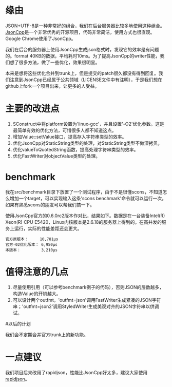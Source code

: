 # 缘由

JSON+UTF-8是一种非常好的组合，我们在后台服务器比较多地使用这种组合。[JsonCpp](http://jsoncpp.sourceforge.net/)是一个非常优秀的开源项目，代码非常简洁，使用方式也很直观。Google Chrome使用了JsonCpp。 

我们在后台的服务器上使用JsonCpp生成json格式时，发现它的效率是有问题的。format 40KB的数据，平均耗时10ms。为了提高JsonCpp的writer性能，我们想了很多方法，做了一些优化，效果很明显。

本来是想将这些优化合并到trunk上，但是提交的patch很久都没有得到回复。我们注意到JsonCpp已经属于公共领域（LICENSE文件中有注明），于是我们想在github上fork一个项目出来，让更多的人受益。

# 主要的改进点

1. SConstruct中将platform设置为'linux-gcc'，并且设置'-O2'优化参数。这是最简单有效的优化方法，可惜很多人都不知道这点。
2. 增加Value::setValue接口，提高存入字符串类型的效率。
3. 优化JsonCpp对StaticString类型的处理，对StaticString类型不做深拷贝。
4. 优化valueToQuotedString函数，提高处理字符串类型的效率。
5. 优化FastWriter对objectValue类型的处理。

# benchmark

我在src/benchmark目录下放置了一个测试程序，由于不是很懂scons，不知道怎么增加一个target，可以实现输入这条'scons benchmark'命令就可以运行一次。如果有熟悉scons的朋友可以帮我们搞一下。

使用JsonCpp官方的0.6.0rc2版本作对比，结果如下。数据是在一台装备Intel(R) Xeon(R) CPU           E5420，Linux内核版本是2.6.18的服务器上得到的。在高并发的服务上运行，实际的性能差距还会更大。

```
官方原版本：     10,781μs
官方-02优化版本： 6,950μs
本版本：         3,210μs
```

# 值得注意的几点

1. 尽量使用引用（可以参考benchmark例子的代码），否则JSON的层数越多，构造Value的开销越大。
2. 可以设计两个outfmt，'outfmt=json'调用FastWriter生成紧凑的JSON字符串；'outfmt=json2'调用StyledWriter生成美观对齐的JSON字符串以供调试。

#以后的计划

我们会不定期合并官方trunk上的新功能。

# 一点建议

我们项目后来改用了rapidjson，性能比JsonCpp好太多，建议大家使用[rapidjson](https://code.google.com/p/rapidjson/)。
